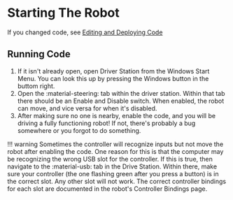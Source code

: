 # Starting The Robot
If you changed code, see [Editing and Deploying Code](/editing-code)
## Running Code
1. If it isn't already open, open Driver Station from the Windows Start Menu. You can look this up by pressing the Windows button in the buttom right. 
2. Open the :material-steering: tab within the driver station. Within that tab there should be an Enable and Disable switch. When enabled, the robot can move, and vice versa for when it's disabled. 
3. After making sure no one is nearby, enable the code, and you will be driving a fully functioning robot! If not, there's probably a bug somewhere or you forgot to do something.

!!! warning
    Sometimes the controller will recognize inputs but not move the robot after enabling the code. One reason for this is that the computer may be recognizing the wrong USB slot for the controller. If this is true, then navigate to the :material-usb: tab in the Drive Station. Within there, make sure your controller (the one flashing green after you press a button) is in the correct slot. Any other slot will not work. The correct controller bindings for each slot are documented in the robot's Controller Bindings page.



